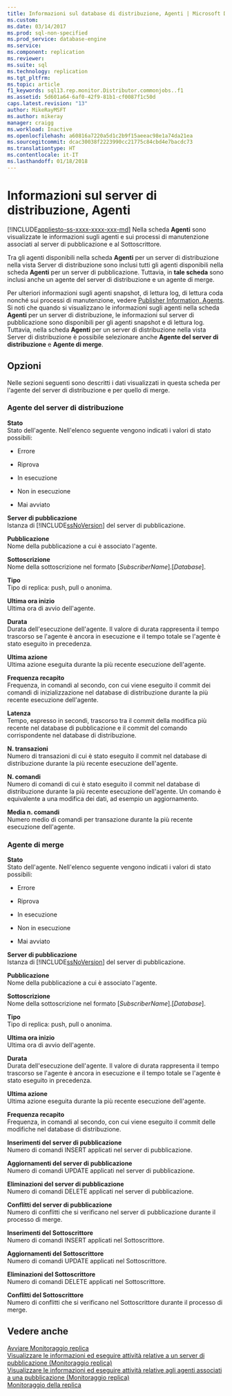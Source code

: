 ```yaml
---
title: Informazioni sul database di distribuzione, Agenti | Microsoft Docs
ms.custom: 
ms.date: 03/14/2017
ms.prod: sql-non-specified
ms.prod_service: database-engine
ms.service: 
ms.component: replication
ms.reviewer: 
ms.suite: sql
ms.technology: replication
ms.tgt_pltfrm: 
ms.topic: article
f1_keywords: sql13.rep.monitor.Distributor.commonjobs..f1
ms.assetid: 5d601a64-6af0-42f9-81b1-cf0087f1c50d
caps.latest.revision: "13"
author: MikeRayMSFT
ms.author: mikeray
manager: craigg
ms.workload: Inactive
ms.openlocfilehash: a60816a7220a5d1c2b9f15aeeac98e1a74da21ea
ms.sourcegitcommit: dcac30038f2223990cc21775c84cbd4e7bacdc73
ms.translationtype: HT
ms.contentlocale: it-IT
ms.lasthandoff: 01/18/2018
---
```

# <a name="distributor-information-agents"></a>Informazioni sul server di distribuzione, Agenti
[!INCLUDE[appliesto-ss-xxxx-xxxx-xxx-md](../../includes/appliesto-ss-xxxx-xxxx-xxx-md.md)] Nella scheda **Agenti** sono visualizzate le informazioni sugli agenti e sui processi di manutenzione associati al server di pubblicazione e al Sottoscrittore.  
  
 Tra gli agenti disponibili nella scheda **Agenti** per un server di distribuzione nella vista Server di distribuzione sono inclusi tutti gli agenti disponibili nella scheda **Agenti** per un server di pubblicazione. Tuttavia, in **tale scheda** sono inclusi anche un agente del server di distribuzione e un agente di merge.  
  
 Per ulteriori informazioni sugli agenti snapshot, di lettura log, di lettura coda nonché sui processi di manutenzione, vedere [Publisher Information, Agents](../../relational-databases/replication/publisher-information-agents.md). Si noti che quando si visualizzano le informazioni sugli agenti nella scheda **Agenti** per un server di distribuzione, le informazioni sul server di pubblicazione sono disponibili per gli agenti snapshot e di lettura log. Tuttavia, nella scheda **Agenti** per un server di distribuzione nella vista Server di distribuzione è possibile selezionare anche **Agente del server di distribuzione** e **Agente di merge**.  
  
## <a name="options"></a>Opzioni  
 Nelle sezioni seguenti sono descritti i dati visualizzati in questa scheda per l'agente del server di distribuzione e per quello di merge.  
  
### <a name="distributor-agent"></a>Agente del server di distribuzione  
 **Stato**  
 Stato dell'agente. Nell'elenco seguente vengono indicati i valori di stato possibili:  
  
-   Errore  
  
-   Riprova  
  
-   In esecuzione  
  
-   Non in esecuzione  
  
-   Mai avviato  
  
 **Server di pubblicazione**  
 Istanza di [!INCLUDE[ssNoVersion](../../includes/ssnoversion-md.md)] del server di pubblicazione.  
  
 **Pubblicazione**  
 Nome della pubblicazione a cui è associato l'agente.  
  
 **Sottoscrizione**  
 Nome della sottoscrizione nel formato [*SubscriberName*].[*Database*].  
  
 **Tipo**  
 Tipo di replica: push, pull o anonima.  
  
 **Ultima ora inizio**  
 Ultima ora di avvio dell'agente.  
  
 **Durata**  
 Durata dell'esecuzione dell'agente. Il valore di durata rappresenta il tempo trascorso se l'agente è ancora in esecuzione e il tempo totale se l'agente è stato eseguito in precedenza.  
  
 **Ultima azione**  
 Ultima azione eseguita durante la più recente esecuzione dell'agente.  
  
 **Frequenza recapito**  
 Frequenza, in comandi al secondo, con cui viene eseguito il commit dei comandi di inizializzazione nel database di distribuzione durante la più recente esecuzione dell'agente.  
  
 **Latenza**  
 Tempo, espresso in secondi, trascorso tra il commit della modifica più recente nel database di pubblicazione e il commit del comando corrispondente nel database di distribuzione.  
  
 **N. transazioni**  
 Numero di transazioni di cui è stato eseguito il commit nel database di distribuzione durante la più recente esecuzione dell'agente.  
  
 **N. comandi**  
 Numero di comandi di cui è stato eseguito il commit nel database di distribuzione durante la più recente esecuzione dell'agente. Un comando è equivalente a una modifica dei dati, ad esempio un aggiornamento.  
  
 **Media n. comandi**  
 Numero medio di comandi per transazione durante la più recente esecuzione dell'agente.  
  
### <a name="merge-agent"></a>Agente di merge  
 **Stato**  
 Stato dell'agente. Nell'elenco seguente vengono indicati i valori di stato possibili:  
  
-   Errore  
  
-   Riprova  
  
-   In esecuzione  
  
-   Non in esecuzione  
  
-   Mai avviato  
  
 **Server di pubblicazione**  
 Istanza di [!INCLUDE[ssNoVersion](../../includes/ssnoversion-md.md)] del server di pubblicazione.  
  
 **Pubblicazione**  
 Nome della pubblicazione a cui è associato l'agente.  
  
 **Sottoscrizione**  
 Nome della sottoscrizione nel formato [*SubscriberName*].[*Database*].  
  
 **Tipo**  
 Tipo di replica: push, pull o anonima.  
  
 **Ultima ora inizio**  
 Ultima ora di avvio dell'agente.  
  
 **Durata**  
 Durata dell'esecuzione dell'agente. Il valore di durata rappresenta il tempo trascorso se l'agente è ancora in esecuzione e il tempo totale se l'agente è stato eseguito in precedenza.  
  
 **Ultima azione**  
 Ultima azione eseguita durante la più recente esecuzione dell'agente.  
  
 **Frequenza recapito**  
 Frequenza, in comandi al secondo, con cui viene eseguito il commit delle modifiche nel database di distribuzione.  
  
 **Inserimenti del server di pubblicazione**  
 Numero di comandi INSERT applicati nel server di pubblicazione.  
  
 **Aggiornamenti del server di pubblicazione**  
 Numero di comandi UPDATE applicati nel server di pubblicazione.  
  
 **Eliminazioni del server di pubblicazione**  
 Numero di comandi DELETE applicati nel server di pubblicazione.  
  
 **Conflitti del server di pubblicazione**  
 Numero di conflitti che si verificano nel server di pubblicazione durante il processo di merge.  
  
 **Inserimenti del Sottoscrittore**  
 Numero di comandi INSERT applicati nel Sottoscrittore.  
  
 **Aggiornamenti del Sottoscrittore**  
 Numero di comandi UPDATE applicati nel Sottoscrittore.  
  
 **Eliminazioni del Sottoscrittore**  
 Numero di comandi DELETE applicati nel Sottoscrittore.  
  
 **Conflitti del Sottoscrittore**  
 Numero di conflitti che si verificano nel Sottoscrittore durante il processo di merge.  
  
## <a name="see-also"></a>Vedere anche  
 [Avviare Monitoraggio replica](../../relational-databases/replication/monitor/start-the-replication-monitor.md)   
 [Visualizzare le informazioni ed eseguire attività relative a un server di pubblicazione &#40;Monitoraggio replica&#41;](../../relational-databases/replication/monitor/view-information-and-perform-tasks-for-a-publisher-replication-monitor.md)   
 [Visualizzare le informazioni ed eseguire attività relative agli agenti associati a una pubblicazione &#40;Monitoraggio replica&#41;](../../relational-databases/replication/monitor/view-information-and-perform-tasks-for-publication-agents.md)   
 [Monitoraggio della replica](../../relational-databases/replication/monitor/monitoring-replication-overview.md)  
  
  
